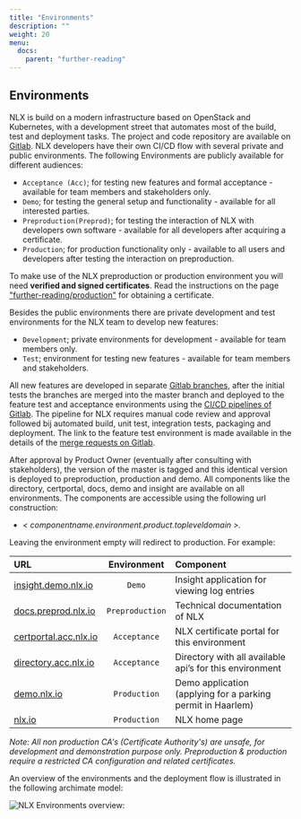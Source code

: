 ```yaml
---
title: "Environments"
description: ""
weight: 20
menu:
  docs:
    parent: "further-reading"
---
```



## Environments

NLX is build on a modern infrastructure based on OpenStack and Kubernetes, with a development street that automates most of the build, test and deployment tasks. The project and code repository are available on [Gitlab](https://gitlab.com/commonground/nlx). NLX developers have their own CI/CD flow with several private and public environments. The following Environments are publicly available for different audiences:

* `Acceptance (Acc)`; for testing new features and formal acceptance - available for team members and stakeholders only.
* `Demo`; for testing the general setup and functionality - available for all interested parties.
* `Preproduction(Preprod)`; for testing the interaction of NLX with developers own software - available for all developers after acquiring a certificate.
* `Production`; for production functionality only - available to all users and developers after testing the interaction on preproduction.

To make use of the NLX preproduction or production environment you will need **verified and signed certificates**. Read the instructions on the page ["further-reading/production"](../production) for obtaining a certificate.

Besides the public environments there are private development and test environments for the NLX team to develop new features:
* `Development`; private environments for development - available for team members only.
* `Test`; environment for testing new features - available for team members and stakeholders.

All new features are developed in separate [Gitlab branches](https://gitlab.com/commonground/nlx/branches), after the initial tests the branches are merged into the master branch and deployed to the feature test and acceptance environments using the [CI/CD pipelines of Gitlab](https://gitlab.com/commonground/nlx/pipelines). The pipeline for NLX requires manual code review and approval followed bij automated build, unit test, integration tests, packaging and deployment. The link to the feature test environment is made available in the details of the [merge requests on Gitlab](https://gitlab.com/commonground/nlx/merge_requests).

After approval by Product Owner (eventually after consulting with stakeholders), the version of the master is tagged and this identical version is deployed to preproduction, production and demo.
All components like the directory, certportal, docs, demo and insight are available on all environments. The components are accessible using the following url construction:
* *< componentname.environment.product.topleveldomain >.*

Leaving the environment empty will redirect to production. For example:

|URL   | Environment | Component  |
|:-----|:----------:|:-------------|
|[insight.demo.nlx.io](https://insight.demo.nlx.io/) |`Demo` |Insight application for viewing log entries|
|[docs.preprod.nlx.io](https://docs.preprod.nlx.io)|`Preproduction`| Technical documentation of NLX|
|[certportal.acc.nlx.io](https://certportal.acc.nlx.io/) |`Acceptance`| NLX certificate portal for this environment|
|[directory.acc.nlx.io](https://directory.acc.nlx.io/) |`Acceptance`|Directory with all available api’s for this environment  |
|[demo.nlx.io](https://demo.nlx.io/) |`Production`| Demo application (applying for a parking permit in Haarlem)|
|[nlx.io](https://nlx.io/) |`Production`| NLX home page |

*Note: All non production CA's (Certificate Authority's) are unsafe, for development and demonstration purpose only. Preproduction & production require a restricted CA configuration and related certificates.*

An overview of the environments and the deployment flow is illustrated in the following archimate model:

![NLX Environments overview:](environments-ebb71.png "NLX Environments overview")
